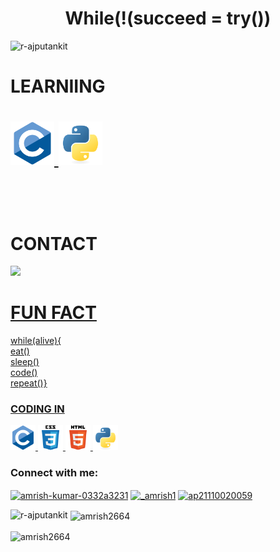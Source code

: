 
<h1  align="center" font="Arial Black" >While(!(succeed = try())</h1>

<p align="left"> <img src="https://komarev.com/ghpvc/?username=r-ajputankit&label=Profile%20views&color=0e75b6&style=flat" alt="r-ajputankit" /> </p>
<h1>LEARNIING<h1>
  <p align="left"> <a href="https://www.cprogramming.com/" target="_blank" rel="noreferrer"> <img src="https://raw.githubusercontent.com/devicons/devicon/master/icons/c/c-original.svg" alt="c" width="70" height="70"/> </a><a href="https://www.python.org" target="_blank" rel="noreferrer"> <img src="https://raw.githubusercontent.com/devicons/devicon/master/icons/python/python-original.svg" alt="python" width="70" height="70"/> </a> </p>
<br>
<h1 Background="black">CONTACT</h1>
<a href="mailto:rajputankit2664@gmail.com"><img src="https://upload.wikimedia.org/wikipedia/commons/thumb/7/7e/Gmail_icon_%282020%29.svg/2560px-Gmail_icon_%282020%29.svg.png" width="70" hieght="70">
 <h1>FUN FACT</h1>
 <p>while(alive){<br>eat()<br>sleep()<br>code()<br>repeat()}</p>

<h3 align="left">CODING IN</h3>
<p align="left"> <a href="https://www.cprogramming.com/" target="_blank" rel="noreferrer"> <img src="https://raw.githubusercontent.com/devicons/devicon/master/icons/c/c-original.svg" alt="c" width="40" height="40"/> </a> <a href="https://www.w3schools.com/css/" target="_blank" rel="noreferrer"> <img src="https://raw.githubusercontent.com/devicons/devicon/master/icons/css3/css3-original-wordmark.svg" alt="css3" width="40" height="40"/> </a> <a href="https://www.w3.org/html/" target="_blank" rel="noreferrer"> <img src="https://raw.githubusercontent.com/devicons/devicon/master/icons/html5/html5-original-wordmark.svg" alt="html5" width="40" height="40"/> </a> <a href="https://www.python.org" target="_blank" rel="noreferrer"> <img src="https://raw.githubusercontent.com/devicons/devicon/master/icons/python/python-original.svg" alt="python" width="40" height="40"/> </a> </p>
  <h3 align="left">Connect with me:</h3>
<p align="left">
<a href="https://linkedin.com/in/amrish-kumar-0332a3231" target="blank"><img align="center" src="https://raw.githubusercontent.com/rahuldkjain/github-profile-readme-generator/master/src/images/icons/Social/linked-in-alt.svg" alt="amrish-kumar-0332a3231" height="30" width="40" /></a>
<a href="https://instagram.com/_amrish1" target="blank"><img align="center" src="https://raw.githubusercontent.com/rahuldkjain/github-profile-readme-generator/master/src/images/icons/Social/instagram.svg" alt="_amrish1" height="30" width="40" /></a>
<a href="https://www.hackerrank.com/ap21110020059" target="blank"><img align="center" src="https://raw.githubusercontent.com/rahuldkjain/github-profile-readme-generator/master/src/images/icons/Social/hackerrank.svg" alt="ap21110020059" height="30" width="40" /></a>
</p>

<p><img align="left" src="https://github-readme-stats.vercel.app/api/top-langs?username=r-ajputankit&show_icons=true&locale=en&layout=compact" alt="r-ajputankit" /></p>

<p>&nbsp;<img align="center" src="https://github-readme-stats.vercel.app/api?username=r-ajputankit&show_icons=true&locale=en" alt="amrish2664" /></p>

<p><img align="center" src="https://github-readme-streak-stats.herokuapp.com/?user=r-ajputankit&" alt="amrish2664" /></p>
